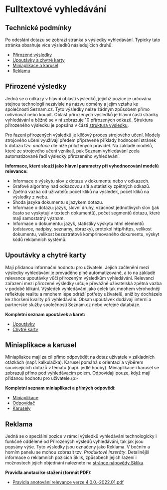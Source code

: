 Fulltextové vyhledávání
=======================

Technické podmínky
------------------

Po odeslání dotazu se zobrazí stránka s výsledky vyhledávání. Typicky tato stránka obsahuje více výsledků následujících druhů:

*   [Přirozené výsledky](https://napoveda.seznam.cz/cz/fulltext-hledani-v-internetu/technicke-podminky/organic)
*   [Upoutávky a chytré karty](https://napoveda.seznam.cz/cz/fulltext-hledani-v-internetu/technicke-podminky/upoutavky)
*   [Miniaplikace a karusel](https://napoveda.seznam.cz/cz/fulltext-hledani-v-internetu/technicke-podminky/miniaplikace)
*   [Reklamu](https://napoveda.seznam.cz/cz/fulltext-hledani-v-internetu/technicke-podminky/reklama)

Přirozené výsledky
------------------

Jedná se o odkazy v hlavní oblasti výsledků, jejichž pozice je určována stejnou technologií nezávisle na názvu domény a jejím vztahu ke společnosti Seznam.cz. Tyto výsledky nelze žádným způsobem přímo ovlivňovat nebo koupit. Oblast přirozených výsledků je hlavní částí stránky vyhledávání a běžně se v ní zobrazuje 10 přirozených odkazů. Struktura přirozeného výsledku je popsána v části [struktura výsledku](https://napoveda.seznam.cz/cz/fulltext-hledani-v-internetu/struktura-vysledku).

Pro řazení přirozených výsledků je klíčový proces strojového učení. Modely strojového učení využívají předem připravené příklady hodnocení stránek k dotazu tzv. _anotace_ dle níže přiložených pravidel. Na základě modelů, které ze strojového učení vznikají, pak Seznam vyhledávání zcela automatizovaně řadí výsledky přirozeného vyhledávání.

**Informace, které slouží jako hlavní parametry při vyhodnocování modelů relevance:**

*   Informace o výskytu slov z dotazu v dokumentu nebo v odkazech.
*   Grafové algoritmy nad odkazovou sítí a statistiky zpětných odkazů.
*   Zpětná vazba od uživatelů: počet kliků na výsledek, počet kliků na výsledky z webu.
*   Shoda jazyka dokumentu s jazykem dotazu.
*   Informace o dotazu: jazyk, slovní druhy, vzácnost jednotlivých slov (jak často se vyskytují v textech dokumentů), počet segmentů dotazu, které mají samostatný význam.
*   Informace o dokumentu: jazyk, statistiky výskytu html elementů (odstavce, nadpisy, seznamy, obrázky), protokol http/https, velikost dokumentu, velikost bezeztrátově komprimovaného dokumentu, výskyt kódů reklamních systémů.

Upoutávky a chytré karty
------------------------

Mají přidanou informační hodnotu pro uživatele. Jejich začlenění mezi výsledky vyhledávání je prováděno plně automatizovaně, a to na základě relevance upoutávky vůči přirozeným výsledkům vyhledávání. Relevanci zařazení mezi přirozené výsledky určuje převážně uživatelská zpětná vazba v podobě klikání. Výsledek vyhledávání jako celek tak mnohem věrohodněji reflektuje realitu a mnohem lépe odráží potřeby uživatelů, aniž by docházelo ke zhoršení kvality při vyhledávání. Obsah upoutávek dodávají interní a partnerské služby společnosti Seznam.cz nebo veřejné databáze.

**Kompletní seznam upoutávek a karet:**

*   [Upoutávky](https://napoveda.seznam.cz/cz/fulltext-hledani-v-internetu/zobrazeni-dalsich-sluzeb/)
*   [Chytré karty](https://napoveda.seznam.cz/cz/fulltext-hledani-v-internetu/chytre-karty/)

Miniaplikace a karusel
----------------------

Miniapliakce mají za cíl přímo odpovědět na dotaz uživatele v základních otázkách (např. kalkulačka). Karusel pomáhá s orientací a výběrem souvisejících dotazů v tématu (např. jedlé houby). Miniaplikace i karusel se zobrazují přímo pod vyhledávacím polem. Odpovídají pouze, když mají přidanou hodnotu pro uživatele./p>

**Kompletní seznam miniaplikací a přímých odpovědí:**

*   [Miniaplikace](https://napoveda.seznam.cz/cz/fulltext-hledani-v-internetu/miniaplikace/)
*   [Odpovídač](https://napoveda.seznam.cz/cz/fulltext-hledani-v-internetu/odpovidac/)
*   [Karusely](https://napoveda.seznam.cz/cz/fulltext-hledani-v-internetu/karusely/)

Reklama
-------

Jedná se o speciální pozice v rámci výsledků vyhledávání technologicky i funkčně oddělené od Přirozených výsledů vyhledávání, tak jak jsou popsány výše. Tyto výsledky jsou označeny jako Reklama. V bočním a horním panelu se mohou zobrazit tzv. _Produktové inzeráty_. Detailnější informace o reklamních pozicích Sklik, způsobech jejich řazení i možnostech jejich objednání naleznete na [stránce nápovědy Skliku](http://napoveda.sklik.cz/).

**Pravidla anotací ke stažení (formát PDF):**

*   [Pravidla anotování relevance verze 4.0.0.-2022.01.pdf](https://napoveda.seznam.cz/soubory/Fulltext/Pravidla-anotovani-relevance-verze-4.0.0_-022.01.pdf)